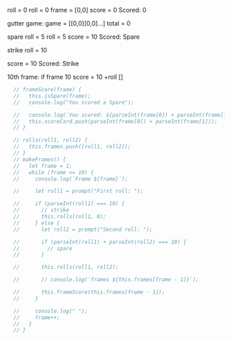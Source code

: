 roll = 0
roll = 0
frame = [0,0]
score = 0
Scored: 0

gutter game:
game = [[0,0][0,0]...]
total = 0

spare
roll = 5
roll = 5
score = 10
Scored: Spare

strike
roll = 10

score = 10
Scored: Strike

10th frame:
if frame 10 score = 10
+roll
[]

```JavaScript
  // frameScore(frame) {
  //   this.isSpare(frame);
  //   console.log("You scored a Spare");

  //   console.log(`You scored: ${parseInt(frame[0]) + parseInt(frame[1])}`);
  //   this.scoreCard.push(parseInt(frame[0]) + parseInt(frame[1]));
  // }

  // rolls(roll1, roll2) {
  //   this.frames.push([roll1, roll2]);
  // }
  // makeFrames() {
  //   let frame = 1;
  //   while (frame <= 10) {
  //     console.log(`Frame ${frame}`);

  //     let roll1 = prompt("First roll: ");

  //     if (parseInt(roll1) === 10) {
  //       // strike
  //       this.rolls(roll1, 0);
  //     } else {
  //       let roll2 = prompt("Second roll: ");

  //       if (parseInt(roll1) + parseInt(roll2) === 10) {
  //         // spare
  //       }

  //       this.rolls(roll1, roll2);

  //       // console.log(`frames ${this.frames[frame - 1]}`);

  //       this.frameScore(this.frames[frame - 1]);
  //     }

  //     console.log(" ");
  //     frame++;
  //   }
  // }
```
